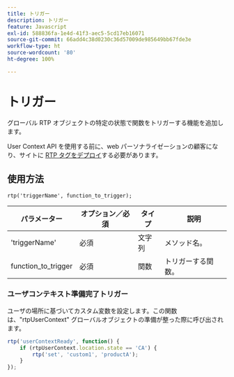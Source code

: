 ```yaml
---
title: トリガー
description: トリガー
feature: Javascript
exl-id: 588836fa-1e4d-41f3-aec5-5cd17eb16071
source-git-commit: 66add4c38d0230c36d57009de985649bb67fde3e
workflow-type: ht
source-wordcount: '80'
ht-degree: 100%

---
```


# トリガー

グローバル RTP オブジェクトの特定の状態で関数をトリガーする機能を追加します。

User Context API を使用する前に、web パーソナライゼーションの顧客になり、サイトに [RTP タグをデプロイ](https://experienceleague.adobe.com/ja/docs/marketo/using/product-docs/web-personalization/rtp-tag-implementation/deploy-the-rtp-javascript)する必要があります。

## 使用方法

`rtp('triggerName', function_to_trigger);`

| パラメーター | オプション／必須 | タイプ | 説明 |
|---------------------|-------------------|----------|----------------------|
| &#39;triggerName&#39; | 必須 | 文字列 | メソッド名。 |
| function_to_trigger | 必須 | 関数 | トリガーする関数。 |


### ユーザコンテキスト準備完了トリガー

ユーザの場所に基づいてカスタム変数を設定します。この関数は、&quot;rtpUserContext&quot; グローバルオブジェクトの準備が整った際に呼び出されます。

```javascript
rtp('userContextReady', function() {
    if (rtpUserContext.location.state == 'CA') {
        rtp('set', 'custom1', 'productA');
    }
});
```
